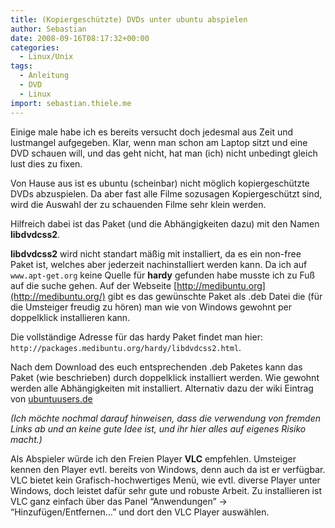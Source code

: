 ```yaml
---
title: (Kopiergeschützte) DVDs unter ubuntu abspielen
author: Sebastian
date: 2008-09-16T08:17:32+00:00
categories:
  - Linux/Unix
tags:
  - Anleitung
  - DVD
  - Linux
import: sebastian.thiele.me
---
```

Einige male habe ich es bereits versucht doch jedesmal aus Zeit und lustmangel aufgegeben. Klar, wenn man schon am Laptop sitzt und eine DVD schauen will, und das geht nicht, hat man (ich) nicht unbedingt gleich lust dies zu fixen.

Von Hause aus ist es ubuntu (scheinbar) nicht möglich kopiergeschützte DVDs abzuspielen. Da aber fast alle Filme sozusagen Kopiergeschützt sind, wird die Auswahl der zu schauenden Filme sehr klein werden.

Hilfreich dabei ist das Paket (und die Abhängigkeiten dazu) mit den Namen **libdvdcss2**.
  
**libdvdcss2** wird nicht standart mäßig mit installiert, da es ein non-free Paket ist, welches aber jederzeit nachinstalliert werden kann. Da ich auf `www.apt-get.org` keine Quelle für **hardy** gefunden habe musste ich zu Fuß auf die suche gehen. Auf der Webseite [http://medibuntu.org](http://medibuntu.org/) gibt es das gewünschte Paket als .deb Datei die (für die Umsteiger freudig zu hören) man wie von Windows gewohnt per doppelklick installieren kann.

Die vollständige Adresse für das hardy Paket findet man hier: `http://packages.medibuntu.org/hardy/libdvdcss2.html`.

Nach dem Download des euch entsprechenden .deb Paketes kann das Paket (wie beschrieben) durch doppelklick installiert werden. Wie gewohnt werden alle Abhängigkeiten mit installiert. Alternativ dazu der wiki Eintrag von [ubuntuusers.de](http://wiki.ubuntuusers.de/Paketinstallation_DEB)

  _(Ich möchte nochmal darauf hinweisen, dass die verwendung von fremden Links ab und an keine gute Idee ist,
  und ihr hier alles auf eigenes Risiko macht.)_

Als Abspieler würde ich den Freien Player **VLC** empfehlen. Umsteiger kennen den Player evtl. bereits von Windows, denn auch da ist er verfügbar. VLC bietet kein Grafisch-hochwertiges Menü, wie evtl. diverse Player unter Windows, doch leistet dafür sehr gute und robuste Arbeit. Zu installieren ist VLC ganz einfach über das Panel &#8220;Anwendungen&#8221; -> &#8220;Hinzufügen/Entfernen&#8230;&#8221; und dort den VLC Player auswählen.

